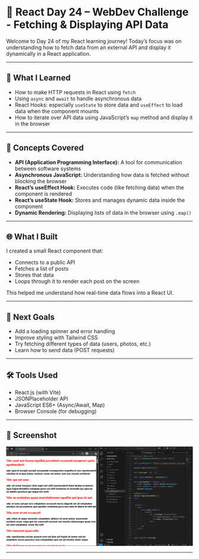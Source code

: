 # 🚀 React Day 24 – WebDev Challenge - Fetching & Displaying API Data

Welcome to Day 24 of my React learning journey! Today’s focus was on understanding how to fetch data from an external API and display it dynamically in a React application.

---

## 📌 What I Learned

- How to make HTTP requests in React using `fetch`
- Using `async` and `await` to handle asynchronous data
- React Hooks: especially `useState` to store data and `useEffect` to load data when the component mounts
- How to iterate over API data using JavaScript’s `map` method and display it in the browser

---

## 🧠 Concepts Covered

- **API (Application Programming Interface):** A tool for communication between software systems
- **Asynchronous JavaScript:** Understanding how data is fetched without blocking the browser
- **React’s useEffect Hook:** Executes code (like fetching data) when the component is rendered
- **React’s useState Hook:** Stores and manages dynamic data inside the component
- **Dynamic Rendering:** Displaying lists of data in the browser using `.map()`

---

## 🌐 What I Built

I created a small React component that:
- Connects to a public API
- Fetches a list of posts
- Stores that data
- Loops through it to render each post on the screen

This helped me understand how real-time data flows into a React UI.

---

## 🎯 Next Goals

- Add a loading spinner and error handling
- Improve styling with Tailwind CSS
- Try fetching different types of data (users, photos, etc.)
- Learn how to send data (POST requests)

---

## 🛠 Tools Used

- React.js (with Vite)
- JSONPlaceholder API
- JavaScript ES6+ (Async/Await, Map)
- Browser Console (for debugging)

---

## 📸 Screenshot

![screenshot](day24.png)

---


